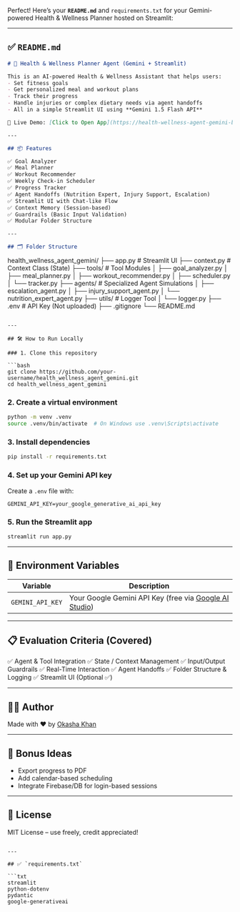 Perfect! Here’s your **`README.md`** and `requirements.txt` for your Gemini-powered Health & Wellness Planner hosted on Streamlit:

---

## ✅ `README.md`

```markdown
# 🧠 Health & Wellness Planner Agent (Gemini + Streamlit)

This is an AI-powered Health & Wellness Assistant that helps users:
- Set fitness goals
- Get personalized meal and workout plans
- Track their progress
- Handle injuries or complex dietary needs via agent handoffs
- All in a simple Streamlit UI using **Gemini 1.5 Flash API**

🚀 Live Demo: [Click to Open App](https://health-wellness-agent-gemini-by-okasha.streamlit.app)

---

## 📦 Features

✅ Goal Analyzer  
✅ Meal Planner  
✅ Workout Recommender  
✅ Weekly Check-in Scheduler  
✅ Progress Tracker  
✅ Agent Handoffs (Nutrition Expert, Injury Support, Escalation)  
✅ Streamlit UI with Chat-like Flow  
✅ Context Memory (Session-based)  
✅ Guardrails (Basic Input Validation)  
✅ Modular Folder Structure  

---

## 🗂️ Folder Structure

```

health\_wellness\_agent\_gemini/
├── app.py                       # Streamlit UI
├── context.py                   # Context Class (State)
├── tools/                       # Tool Modules
│   ├── goal\_analyzer.py
│   ├── meal\_planner.py
│   ├── workout\_recommender.py
│   ├── scheduler.py
│   └── tracker.py
├── agents/                      # Specialized Agent Simulations
│   ├── escalation\_agent.py
│   ├── injury\_support\_agent.py
│   └── nutrition\_expert\_agent.py
├── utils/                       # Logger Tool
│   └── logger.py
├── .env                         # API Key (Not uploaded)
├── .gitignore
└── README.md

````

---

## 🛠️ How to Run Locally

### 1. Clone this repository

```bash
git clone https://github.com/your-username/health_wellness_agent_gemini.git
cd health_wellness_agent_gemini
````

### 2. Create a virtual environment

```bash
python -m venv .venv
source .venv/bin/activate  # On Windows use .venv\Scripts\activate
```

### 3. Install dependencies

```bash
pip install -r requirements.txt
```

### 4. Set up your Gemini API key

Create a `.env` file with:

```env
GEMINI_API_KEY=your_google_generative_ai_api_key
```

### 5. Run the Streamlit app

```bash
streamlit run app.py
```

---

## 🔐 Environment Variables

| Variable         | Description                                                                                 |
| ---------------- | ------------------------------------------------------------------------------------------- |
| `GEMINI_API_KEY` | Your Google Gemini API Key (free via [Google AI Studio](https://makersuite.google.com/app)) |

---

## 📋 Evaluation Criteria (Covered)

✅ Agent & Tool Integration
✅ State / Context Management
✅ Input/Output Guardrails
✅ Real-Time Interaction
✅ Agent Handoffs
✅ Folder Structure & Logging
✅ Streamlit UI (Optional ✅)

---

## 🙋‍♂️ Author

Made with ❤️ by [Okasha Khan](https://github.com/Okashanadeem)

---

## 🧪 Bonus Ideas

* Export progress to PDF
* Add calendar-based scheduling
* Integrate Firebase/DB for login-based sessions

---

## 📄 License

MIT License – use freely, credit appreciated!

````

---

## ✅ `requirements.txt`

```txt
streamlit
python-dotenv
pydantic
google-generativeai
````